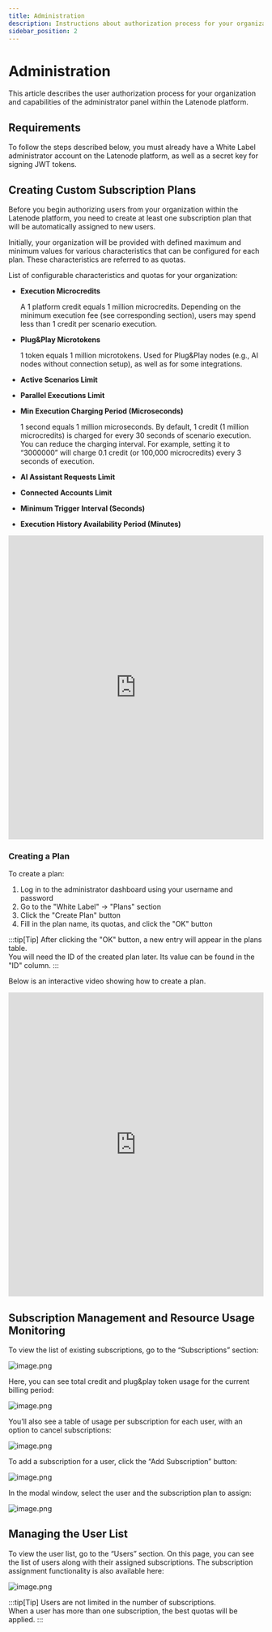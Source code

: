 ```yaml
---
title: Administration
description: Instructions about authorization process for your organization and the capabilities of the administrator panel within the Latenode platform
sidebar_position: 2
---
```


# Administration

This article describes the user authorization process for your organization and capabilities of the administrator panel within the Latenode platform.

## Requirements

To follow the steps described below, you must already have a White Label administrator account on the Latenode platform, as well as a secret key for signing JWT tokens.

## Creating Custom Subscription Plans

Before you begin authorizing users from your organization within the Latenode platform, you need to create at least one subscription plan that will be automatically assigned to new users.

Initially, your organization will be provided with defined maximum and minimum values for various characteristics that can be configured for each plan. These characteristics are referred to as quotas.

List of configurable characteristics and quotas for your organization:

- **Execution Microcredits**

  A 1 platform credit equals 1 million microcredits. Depending on the minimum execution fee (see corresponding section), users may spend less than 1 credit per scenario execution.

- **Plug&Play Microtokens**

  1 token equals 1 million microtokens. Used for Plug&Play nodes (e.g., AI nodes without connection setup), as well as for some integrations.

- **Active Scenarios Limit**
- **Parallel Executions Limit**
- **Min Execution Charging Period (Microseconds)**

  1 second equals 1 million microseconds. By default, 1 credit (1 million microcredits) is charged for every 30 seconds of scenario execution. You can reduce the charging interval. For example, setting it to “3000000” will charge 0.1 credit (or 100,000 microcredits) every 3 seconds of execution.

- **AI Assistant Requests Limit**
- **Connected Accounts Limit**
- **Minimum Trigger Interval (Seconds)**
- **Execution History Availability Period (Minutes)**

<iframe
  src="https://app.arcade.software/share/BCAAvZfetsHHgBzDsxaX"
  width="100%"
  height="600"
  frameBorder="0"
  allowFullScreen
></iframe>

### Creating a Plan

To create a plan:

1. Log in to the administrator dashboard using your username and password
2. Go to the "White Label" → "Plans" section
3. Click the "Create Plan" button
4. Fill in the plan name, its quotas, and click the "OK" button

:::tip[Tip]
After clicking the "OK" button, a new entry will appear in the plans table.  
You will need the ID of the created plan later. Its value can be found in the "ID" column.
:::

Below is an interactive video showing how to create a plan.

<iframe
  src="https://app.arcade.software/share/1z23Oq8QAglI8kmnWUOp"
  width="100%"
  height="600"
  frameBorder="0"
  allowFullScreen
></iframe>

## Subscription Management and Resource Usage Monitoring

To view the list of existing subscriptions, go to the “Subscriptions” section:

![image.png](./administration/image.png)

Here, you can see total credit and plug&play token usage for the current billing period:

![image.png](./administration/image_1.png)

You’ll also see a table of usage per subscription for each user, with an option to cancel subscriptions:

![image.png](./administration/image_2.png)

To add a subscription for a user, click the “Add Subscription” button:

![image.png](./administration/image_3.png)

In the modal window, select the user and the subscription plan to assign:

![image.png](./administration/image_4.png)

## Managing the User List

To view the user list, go to the “Users” section. On this page, you can see the list of users along with their assigned subscriptions. The subscription assignment functionality is also available here:

![image.png](./administration/image_5.png)

:::tip[Tip]
Users are not limited in the number of subscriptions.  
When a user has more than one subscription, the best quotas will be applied.
:::
